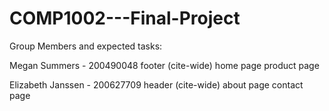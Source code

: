 # COMP1002---Final-Project

Group Members and expected tasks:

Megan Summers - 200490048
footer (cite-wide)
home page
product page

Elizabeth Janssen - 200627709
header (cite-wide)
about page
contact page